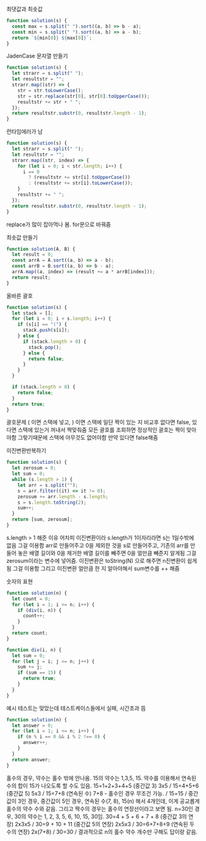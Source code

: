 최댓값과 최솟값

```javascript
function solution(s) {
  const max = s.split(" ").sort((a, b) => b - a);
  const min = s.split(" ").sort((a, b) => a - b);
  return `${min[0]} ${max[0]}`;
}
```

JadenCase 문자열 만들기

```javascript
function solution(s) {
  let strarr = s.split(" ");
  let resultstr = "";
  strarr.map((str) => {
    str = str.toLowerCase();
    str = str.replace(str[0], str[0].toUpperCase());
    resultstr += str + " ";
  });
  return resultstr.substr(0, resultstr.length - 1);
}
```

런타임에러가 남

```javascript
function solution(s) {
  let strarr = s.split(" ");
  let resultstr = "";
  strarr.map((str, index) => {
    for (let i = 0; i < str.length; i++) {
      i == 0
        ? (resultstr += str[i].toUpperCase())
        : (resultstr += str[i].toLowerCase());
    }
    resultstr += " ";
  });
  return resultstr.substr(0, resultstr.length - 1);
}
```

replace가 많이 잡아먹나 봄. for문으로 바꿔줌

최솟값 만들기

```javascript
function solution(A, B) {
  let result = 0;
  const arrA = A.sort((a, b) => a - b);
  const arrB = B.sort((a, b) => b - a);
  arrA.map((a, index) => (result += a * arrB[index]));
  return result;
}
```

올바른 괄호

```javascript
function solution(s) {
  let stack = [];
  for (let i = 0; i < s.length; i++) {
    if (s[i] == "(") {
      stack.push(s[i]);
    } else {
      if (stack.length > 0) {
        stack.pop();
      } else {
        return false;
      }
    }
  }

  if (stack.length > 0) {
    return false;
  }
  return true;
}
```

괄호문제 ( 이면 스택에 넣고, ) 이면 스택에 일단 짝이 있는 지 비교후 없다면 false, 있다면 스택에 있는거 꺼내서 짝맞춰줌
모든 괄호를 조회하면 정상적인 괄호는 짝이 맞아야함 그렇기때문에 스택에 아무것도 없어야함 만약 있다면 false해줌

이진변환반복하기

```javascript
function solution(s) {
  let zerosum = 0;
  let sum = 0;
  while (s.length > 1) {
    let arr = s.split("");
    s = arr.filter((it) => it != 0);
    zerosum += arr.length - s.length;
    s = s.length.toString(2);
    sum++;
  }
  return [sum, zerosum];
}
```

s.length > 1 해준 이유 어차피 이진변환이라 s.length가 1이자리라면 s는 1일수밖에 없음 그걸 이용함
arr로 만들어주고 0을 제외한 것을 s로 만들어주고, 기존의 arr를 만들어 놓은 배열 길이와 0을 제거한 배열 길이를 빼주면 0을 얼만큼 빼준지 알게됨 그걸 zerosum이라는 변수에 넣어줌. 이진변환은 toString(N) 으로 해주면 n진변환이 쉽게됨 그걸 이용함 그리고 이진변환 얼만큼 한 지 알아야해서 sum변수를 ++ 해줌

숫자의 표현

```javascript
function solution(n) {
  let count = 0;
  for (let i = 1; i <= n; i++) {
    if (div(i, n)) {
      count++;
    }
  }
  return count;
}

function div(i, n) {
  let sum = 0;
  for (let j = i; j <= n; j++) {
    sum += j;
    if (sum == 15) {
      return true;
    }
  }
}
```

예시 테스트는 맞았는데 테스트케이스들에서 실패, 시간초과 뜸

```javascript
function solution(n) {
  let answer = 0;
  for (let i = 1; i <= n; i++) {
    if (n % i == 0 && i % 2 !== 0) {
      answer++;
    }
  }
  return answer;
}
```

홀수의 경우, 약수는 홀수 밖에 안나옴. 15의 약수는 1,3,5, 15. 약수를 이용해서 연속된 수의 합이 15가 나오도록 할 수도 있음. 15=1+2+3+4+5 (중간값 3) 3x5 / 15=4+5+6 (중간값 5) 5x3 / 15=7+8 (연속된 수) 7+8 - 홀수인 경우 무조건 가능. / 15=15 / 중간값이 3인 경우, 중간값이 5인 경우, 연속된 수(7, 8), 15(n) 해서 4개인데, 이게 공교롭게 홀수의 약수 수와 같음. 그리고 짝수의 경우는 홀수의 연장선이라고 보면 됨. n=30인 경우, 30의 약수는 1, 2, 3, 5, 6, 10, 15, 30임. 30=4 + 5 + 6 + 7 + 8 (중간값 3의 연장) 2x3x5 / 30=9 + 10 + 11 (중간값 5의 연장) 2x5x3 / 30=6+7+8+9 (연속된 두 수의 연장) 2x(7+8) / 30=30 / 결과적으로 n의 홀수 약수 개수만 구해도 답이랑 같음.
